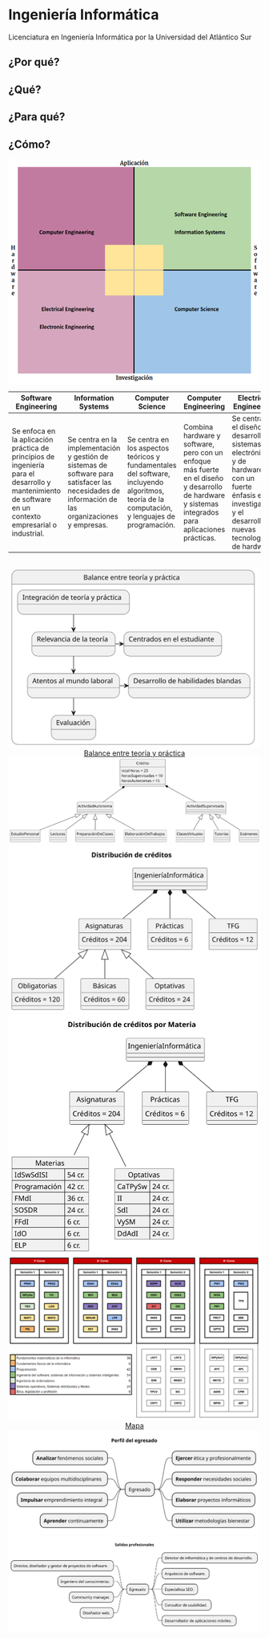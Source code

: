 # Ingeniería Informática

Licenciatura en Ingeniería Informática por la Universidad del Atlántico Sur

## ¿Por qué?

## ¿Qué?

## ¿Para qué?

## ¿Cómo?

<div align=center>

![](/images/cuadranteHardwareSoftwareInvestigacionAplicacion.png)

|Software Engineering|Information Systems|Computer Science|Computer Engineering|Electrical Engineering|Electronic Engineering|
|-|-|-|-|-|-|
Se enfoca en la aplicación práctica de principios de ingeniería para el desarrollo y mantenimiento de software en un contexto empresarial o industrial.|Se centra en la implementación y gestión de sistemas de software para satisfacer las necesidades de información de las organizaciones y empresas.|Se centra en los aspectos teóricos y fundamentales del software, incluyendo algoritmos, teoría de la computación, y lenguajes de programación.|Combina hardware y software, pero con un enfoque más fuerte en el diseño y desarrollo de hardware y sistemas integrados para aplicaciones prácticas.|Se centra en el diseño y desarrollo de sistemas electrónicos y de hardware con un fuerte énfasis en la investigación y el desarrollo de nuevas tecnologías de hardware.|Similar a la Ingeniería Eléctrica, pero con un enfoque más específico en dispositivos electrónicos y sistemas.

||
|:-:|
![](/images/modelosUML/modelosUML/balanceTeoriaPractica.svg)
[Balance entre teoría y práctica](balanceTeoriaPractica.md)
![](/images/modelosUML/modelosUML/credito.svg)
![](/images/modelosUML/modelosUML/distribucionCreditos.svg)
![](/images/modelosUML/modelosUML/distribucionCreditosMateria.svg)
![](/images/mapaGrado.png)
[Mapa](https://docs.google.com/spreadsheets/d/1osn9y5DTUTeV8cSOvI-XKq8MxikqdHtkvrbS0h73GR4/edit?usp=sharing)
![](/images/modelosUML/modelosUML/perfilEgresado.svg)
![](/images/modelosUML/modelosUML/salidasProfesionales.svg)

</div>